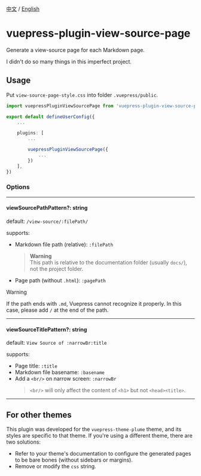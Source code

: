 [中文](README.md) / [English](README_en.md)

# vuepress-plugin-view-source-page

Generate a view-source page for each Markdown page.

I didn't do so many things in this imperfect project.

## Usage

Put `view-source-page-style.css` into folder `.vuepress/public`.

```ts
import vuepressPluginViewSourcePage from 'vuepress-plugin-view-source-page'

export default defineUserConfig({
    ...

    plugins: [
        ...

        vuepressPluginViewSourcePage({
            ...
        })
    ],
})
```

### Options

---

#### viewSourcePathPattern?: string

default: `/view-source/:filePath/`

supports:
- Markdown file path (relative): `:filePath`
  > **Warning**  
  > This path is relative to the documentation folder (usually `docs/`), not the project folder.
- Page path (without `.html`): `:pagePath`

> [!WARNING]
> If the path ends with `.md`, Vuepress cannot recognize it properly. In this case, please add `/` at the end of the path.

---

#### viewSourceTitlePattern?: string

default: `View Source of :narrowBr:title`

supports:
- Page title: `:title`
- Markdown file basename: `:basename`
- Add a `<br/>` on narrow screen: `:narrowBr`
  > `<br/>` will only affect the content of `<h1>` but not `<head><title>`.

---

## For other themes

This plugin was developed for the `vuepress-theme-plume` theme, and its styles are specific to that theme. If you're using a different theme, there are two solutions:

- Refer to your theme's documentation to configure the generated pages to be bare bones (without sidebars or margins).
- Remove or modify the `css` string.
